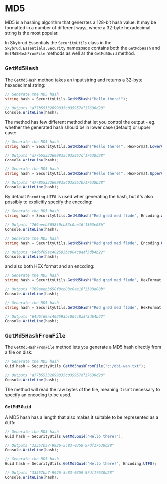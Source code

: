 # MD5

MD5 is a hashing algorithm that generates a 128-bit hash value. It may be formatted in a number of different ways, where a 32-byte hexadecimal string is the most popular.

In Skybrud.Essentials the `SecurityUtils` class in the `Skybrud.Essentials.Security` namespace contains both the `GetMd5Hash` and `GetMd5HashFromFile`  methods as well as the `GetMd5Guid` method.

## `GetMd5Hash`

The `GetMd5Hash` method takes an input string and returns a 32-byte hexadecimal string:

```csharp
// Generate the MD5 hash
string hash = SecurityUtils.GetMd5Hash("Hello there!");

// Outputs "a77b55332699835c035957df17630d28"
Console.WriteLine(hash);
```

The method has few different method that let you control the output - eg. whether the generated hash should be in lower case (default) or upper case:

```csharp
// Generate the MD5 hash
string hash = SecurityUtils.GetMd5Hash("Hello there!", HexFormat.LowerCase);

// Outputs "a77b55332699835c035957df17630d28"
Console.WriteLine(hash);
```

```csharp
// Generate the MD5 hash
string hash = SecurityUtils.GetMd5Hash("Hello there!", HexFormat.UpperCase);

// Outputs "A77B55332699835C035957DF17630D28"
Console.WriteLine(hash);
```

By default `Encoding.UTF8` is used when generating the hash, but it's also possibly to explicitly specify the encoding:

```csharp
// Generate the MD5 hash
string hash = SecurityUtils.GetMd5Hash("Rød grød med fløde", Encoding.ASCII));

// Outputs "769aeeb3658f0cb83c0ae16f1303e08b"
Console.WriteLine(hash);
```

```csharp
// Generate the MD5 hash
string hash = SecurityUtils.GetMd5Hash("Rød grød med fløde", Encoding.UTF8));

// Outputs "64d6f69ac402593bc004c8adf3db4b22"
Console.WriteLine(hash);
```

and also both HEX format and an encoding:

```csharp
// Generate the MD5 hash
string hash = SecurityUtils.GetMd5Hash("Rød grød med fløde", HexFormat.LowerCase, Encoding.ASCII));

// Outputs "769aeeb3658f0cb83c0ae16f1303e08b"
Console.WriteLine(hash);
```

```csharp
// Generate the MD5 hash
string hash = SecurityUtils.GetMd5Hash("Rød grød med fløde", HexFormat.LowerCase, Encoding.UTF8));

// Outputs "64d6f69ac402593bc004c8adf3db4b22"
Console.WriteLine(hash);
```

## `GetMd5HashFromFile`

The `GetMd5HashFromFile` method lets you generate a MD5 hash directly from a file on disk:

```csharp
// Generate the MD5 hash
Guid hash = SecurityUtils.GetMd5hashFromFile("c:/obi-wan.txt");

// Outputs "a77b55332699835c035957df17630d28"
Console.WriteLine(hash);
```

The method will read the raw bytes of the file, meaning it isn't necessary to specify an encoding to be used.

### `GetMd5Guid`

A MD5 hash has a length that also makes it suitable to be represented as a `GUID`:

```csharp
// Generate the MD5 hash
Guid hash = SecurityUtils.GetMd5Guid("Hello there!");

// Outputs "33557ba7-9926-5c83-0359-57df17630d28"
Console.WriteLine(hash);
```

```csharp
// Generate the MD5 hash
Guid hash = SecurityUtils.GetMd5Guid("Hello there!", Encoding.UTF8);

// Outputs "33557ba7-9926-5c83-0359-57df17630d28"
Console.WriteLine(hash);
```

